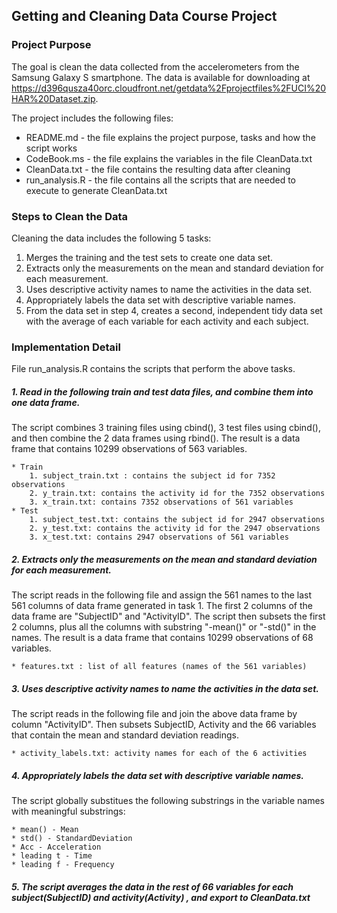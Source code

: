 ## Getting and Cleaning Data Course Project

### Project Purpose
The goal is clean the data collected from the accelerometers from the Samsung Galaxy S smartphone. The data is available for downloading at https://d396qusza40orc.cloudfront.net/getdata%2Fprojectfiles%2FUCI%20HAR%20Dataset.zip.

The project includes the following files:

* README.md - the file explains the project purpose, tasks and how the script works
* CodeBook.ms - the file explains the variables in the file CleanData.txt
* CleanData.txt - the file contains the resulting data after cleaning
* run_analysis.R - the file contains all the scripts that are needed to execute to generate CleanData.txt


### Steps to Clean the Data

Cleaning the data includes the following 5 tasks:

1. Merges the training and the test sets to create one data set.
2. Extracts only the measurements on the mean and standard deviation for each measurement. 
3. Uses descriptive activity names to name the activities in the data set.
4. Appropriately labels the data set with descriptive variable names. 
5. From the data set in step 4, creates a second, independent tidy data set with the average of each variable for each activity and each subject.

### Implementation Detail

File run_analysis.R contains the scripts that perform the above tasks.

##### 1. Read in the following train and test data files, and combine them into one data frame.     

The script combines 3 training files using cbind(), 3 test files using cbind(), and then     combine the 2 data frames using rbind(). The result is a data frame that contains 10299 observations of 563 variables.

    * Train
        1. subject_train.txt : contains the subject id for 7352 observations
        2. y_train.txt: contains the activity id for the 7352 observations
        3. x_train.txt: contains 7352 observations of 561 variables 
    * Test
        1. subject_test.txt: contains the subject id for 2947 observations
        2. y_test.txt: contains the activity id for the 2947 observations
        3. x_test.txt: contains 2947 observations of 561 variables

##### 2. Extracts only the measurements on the mean and standard deviation for each measurement. 

The script reads in the following file and assign the 561 names to the last 561 columns of data frame generated in task 1. The first 2 columns of the data frame are "SubjectID" and "ActivityID". The script then subsets the first 2 columns, plus all the columns with substring "-mean()" or "-std()" in the names. The result is a data frame that contains 10299 observations of 68 variables.

    * features.txt : list of all features (names of the 561 variables)
    
##### 3. Uses descriptive activity names to name the activities in the data set. 

The script reads in the following file and join the above data frame by column "ActivityID". Then subsets SubjectID, Activity and the 66 variables that contain the mean and standard deviation readings.

    * activity_labels.txt: activity names for each of the 6 activities
    
##### 4. Appropriately labels the data set with descriptive variable names. 

The script globally substitues the following substrings in the variable names with meaningful substrings:

    * mean() - Mean
    * std() - StandardDeviation
    * Acc - Acceleration
    * leading t - Time
    * leading f - Frequency
    
##### 5. The script averages the data in the rest of 66 variables for each subject(SubjectID) and activity(Activity) , and export to CleanData.txt
